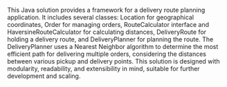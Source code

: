
This Java solution provides a framework for a delivery route planning application. It includes several classes: Location for geographical coordinates, Order for managing orders, RouteCalculator interface and HaversineRouteCalculator for calculating distances, DeliveryRoute for holding a delivery route, and DeliveryPlanner for planning the route. The DeliveryPlanner uses a Nearest Neighbor algorithm to determine the most efficient path for delivering multiple orders, considering the distances between various pickup and delivery points. This solution is designed with modularity, readability, and extensibility in mind, suitable for further development and scaling.